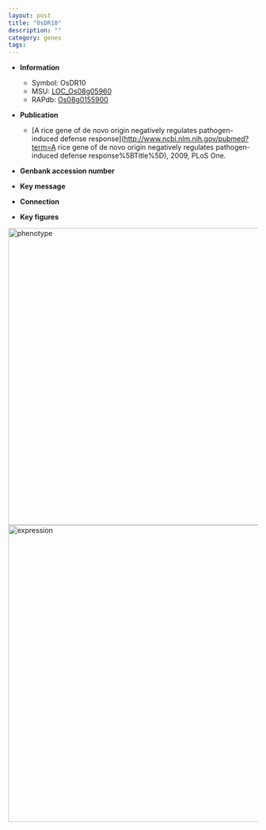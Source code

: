```yaml
---
layout: post
title: "OsDR10"
description: ""
category: genes
tags: 
---
```


* **Information**  
    + Symbol: OsDR10  
    + MSU: [LOC_Os08g05960](http://rice.plantbiology.msu.edu/cgi-bin/ORF_infopage.cgi?orf=LOC_Os08g05960)  
    + RAPdb: [Os08g0155900](http://rapdb.dna.affrc.go.jp/viewer/gbrowse_details/irgsp1?name=Os08g0155900)  

* **Publication**  
    + [A rice gene of de novo origin negatively regulates pathogen-induced defense response](http://www.ncbi.nlm.nih.gov/pubmed?term=A rice gene of de novo origin negatively regulates pathogen-induced defense response%5BTitle%5D), 2009, PLoS One.

* **Genbank accession number**  

* **Key message**  

* **Connection**  

* **Key figures**  
<img src="http://funRiceGenes.github.io/images/OsDR10.pheno.png" alt="phenotype"  style="width: 600px;"/>

<img src="http://funRiceGenes.github.io/images/OsDR10.exp.png" alt="expression"  style="width: 600px;"/>


